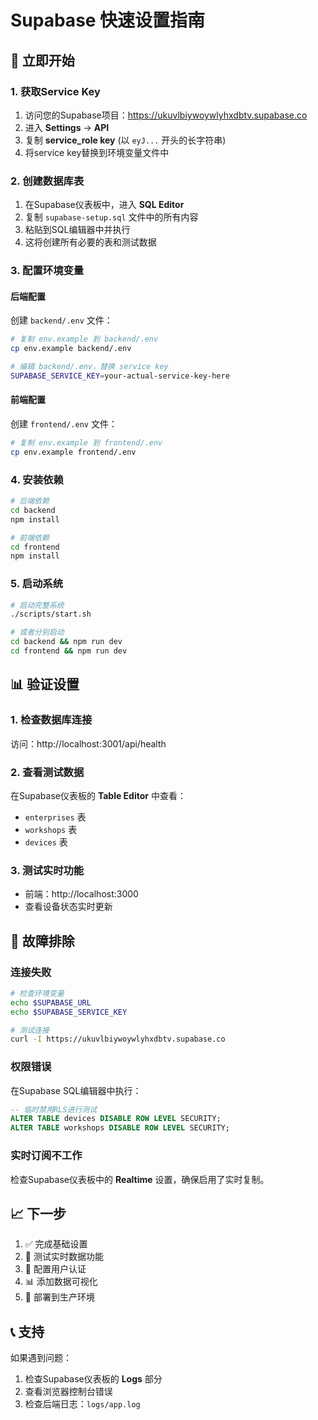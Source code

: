 # Supabase 快速设置指南

## 🚀 立即开始

### 1. 获取Service Key

1. 访问您的Supabase项目：https://ukuvlbiywoywlyhxdbtv.supabase.co
2. 进入 **Settings** → **API**
3. 复制 **service_role key** (以 `eyJ...` 开头的长字符串)
4. 将service key替换到环境变量文件中

### 2. 创建数据库表

1. 在Supabase仪表板中，进入 **SQL Editor**
2. 复制 `supabase-setup.sql` 文件中的所有内容
3. 粘贴到SQL编辑器中并执行
4. 这将创建所有必要的表和测试数据

### 3. 配置环境变量

#### 后端配置
创建 `backend/.env` 文件：
```bash
# 复制 env.example 到 backend/.env
cp env.example backend/.env

# 编辑 backend/.env，替换 service key
SUPABASE_SERVICE_KEY=your-actual-service-key-here
```

#### 前端配置
创建 `frontend/.env` 文件：
```bash
# 复制 env.example 到 frontend/.env
cp env.example frontend/.env
```

### 4. 安装依赖

```bash
# 后端依赖
cd backend
npm install

# 前端依赖
cd frontend
npm install
```

### 5. 启动系统

```bash
# 启动完整系统
./scripts/start.sh

# 或者分别启动
cd backend && npm run dev
cd frontend && npm run dev
```

## 📊 验证设置

### 1. 检查数据库连接
访问：http://localhost:3001/api/health

### 2. 查看测试数据
在Supabase仪表板的 **Table Editor** 中查看：
- `enterprises` 表
- `workshops` 表  
- `devices` 表

### 3. 测试实时功能
- 前端：http://localhost:3000
- 查看设备状态实时更新

## 🔧 故障排除

### 连接失败
```bash
# 检查环境变量
echo $SUPABASE_URL
echo $SUPABASE_SERVICE_KEY

# 测试连接
curl -I https://ukuvlbiywoywlyhxdbtv.supabase.co
```

### 权限错误
在Supabase SQL编辑器中执行：
```sql
-- 临时禁用RLS进行测试
ALTER TABLE devices DISABLE ROW LEVEL SECURITY;
ALTER TABLE workshops DISABLE ROW LEVEL SECURITY;
```

### 实时订阅不工作
检查Supabase仪表板中的 **Realtime** 设置，确保启用了实时复制。

## 📈 下一步

1. ✅ 完成基础设置
2. 🔄 测试实时数据功能
3. 🔐 配置用户认证
4. 📊 添加数据可视化
5. 🚀 部署到生产环境

## 📞 支持

如果遇到问题：
1. 检查Supabase仪表板的 **Logs** 部分
2. 查看浏览器控制台错误
3. 检查后端日志：`logs/app.log` 